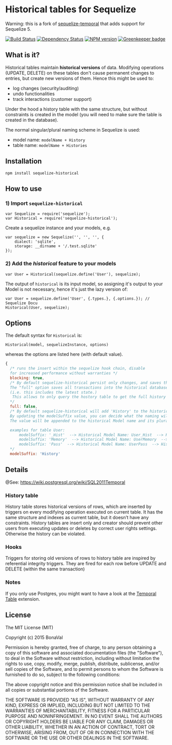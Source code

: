 Historical tables for Sequelize
===============================

Warning: this is a fork of [sequelize-temporal](https://github.com/bonaval/sequelize-temporal) that adds support for Sequelize 5.

[![Build Status](https://travis-ci.org/opencollective/sequelize-historical.svg?branch=master)](https://travis-ci.org/opencollective/sequelize-historical) [![Dependency Status](https://david-dm.org/opencollective/sequelize-historical.svg)](https://david-dm.org/opencollective/sequelize-historical) [![NPM version](https://img.shields.io/npm/v/sequelize-historical.svg)](https://www.npmjs.com/package/sequelize-historical) [![Greenkeeper badge](https://badges.greenkeeper.io/opencollective/sequelize-historical.svg)](https://greenkeeper.io/)


What is it?
-----------

Historical tables maintain __historical versions__ of data. Modifying operations (UPDATE, DELETE) on these tables don't cause permanent changes to entries, but create new versions of them. Hence this might be used to:

- log changes (security/auditing)
- undo functionalities
- track interactions (customer support)

Under the hood a history table with the same structure, but without constraints is created in the model (you will need to make sure the table is created in the database).

The normal singular/plural naming scheme in Sequelize is used:

- model name: `modelName + History`
- table name: `modelName + Histories`

Installation
------------

```
npm install sequelize-historical
```

How to use
----------

### 1) Import `sequelize-historical`

```
var Sequelize = require('sequelize');
var Historical = require('sequelize-historical');
```

Create a sequelize instance and your models, e.g.

```
var sequelize = new Sequelize('', '', '', {
	dialect: 'sqlite',
	storage: __dirname + '/.test.sqlite'
});
```

### 2) Add the *historical* feature to your models

```
var User = Historical(sequelize.define('User'), sequelize);
```

The output of `historical` is its input model, so assigning it's output to your
Model is not necessary, hence it's just the lazy version of:

```
var User = sequelize.define('User', {.types.}, {.options.}); // Sequelize Docu
Historical(User, sequelize);
```

Options
-------

The default syntax for `Historical` is:

`Historical(model, sequelizeInstance, options)`

whereas the options are listed here (with default value).

```js
{
  /* runs the insert within the sequelize hook chain, disable
  for increased performance without warranties */
  blocking: true,
  /* By default sequelize-historical persist only changes, and saves the previous state in the history table.
  The "full" option saves all transactions into the historical database
  (i.e. this includes the latest state.)
   This allows to only query the hostory table to get the full history of an entity.
  */
  full: false,
  /* By default sequelize-historical will add 'History' to the historical Model name and 'Histories' to the historical table.
  By updating the modelSuffix value, you can decide what the naming will be.
  The value will be appended to the historical Model name and its plural will be appended to the historical tablename.

  examples for table User:
	  modelSuffix: '_Hist'  --> Historical Model Name: User_Hist  --> Historical Table Name: User_Hists  
	  modelSuffix: 'Memory'  --> Historical Model Name: UserMemory  --> Historical Table Name: UserMemories
	  modelSuffix: 'Pass'  --> Historical Model Name: UserPass  --> Historical Table Name: UserPasses
  */
  modelSuffix: 'History'
```

Details
--------

@See: https://wiki.postgresql.org/wiki/SQL2011Temporal

### History table

History table stores historical versions of rows, which are inserted by triggers on every modifying operation executed on current table. It has the same structure and indexes as current table, but it doesn’t have any constraints. History tables are insert only and creator should prevent other users from executing updates or deletes by correct user rights settings. Otherwise the history can be violated.

### Hooks

Triggers for storing old versions of rows to history table are inspired by referential integrity triggers. They are fired for each row before UPDATE and DELETE (within the same transaction)

### Notes

If you only use Postgres, you might want to have a look at the [Temporal Table](https://github.com/arkhipov/temporal_tables) extension.

License
-------

The MIT License (MIT)

Copyright (c) 2015 BonaVal

Permission is hereby granted, free of charge, to any person obtaining a copy
of this software and associated documentation files (the "Software"), to deal
in the Software without restriction, including without limitation the rights
to use, copy, modify, merge, publish, distribute, sublicense, and/or sell
copies of the Software, and to permit persons to whom the Software is
furnished to do so, subject to the following conditions:

The above copyright notice and this permission notice shall be included in all
copies or substantial portions of the Software.

THE SOFTWARE IS PROVIDED "AS IS", WITHOUT WARRANTY OF ANY KIND, EXPRESS OR
IMPLIED, INCLUDING BUT NOT LIMITED TO THE WARRANTIES OF MERCHANTABILITY,
FITNESS FOR A PARTICULAR PURPOSE AND NONINFRINGEMENT. IN NO EVENT SHALL THE
AUTHORS OR COPYRIGHT HOLDERS BE LIABLE FOR ANY CLAIM, DAMAGES OR OTHER
LIABILITY, WHETHER IN AN ACTION OF CONTRACT, TORT OR OTHERWISE, ARISING FROM,
OUT OF OR IN CONNECTION WITH THE SOFTWARE OR THE USE OR OTHER DEALINGS IN THE
SOFTWARE.
